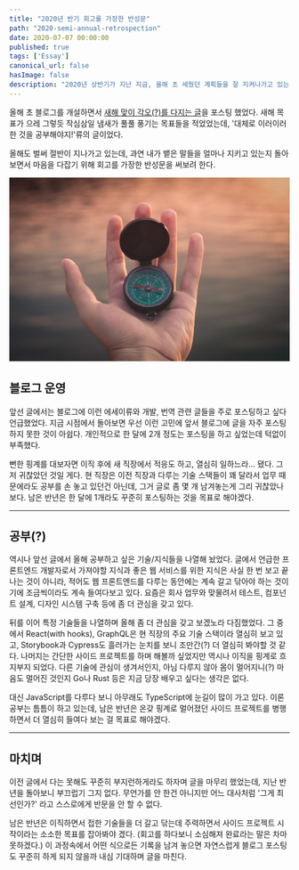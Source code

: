 ```yaml
---
title: "2020년 반기 회고를 가장한 반성문"
path: "2020-semi-annual-retrospection"
date: 2020-07-07 00:00:00
published: true
tags: ['Essay']
canonical_url: false
hasImage: false
description: "2020년 상반기가 지난 지금, 올해 초 세웠던 계획들을 잘 지켜나가고 있는지 돌아보며 마음가짐을 새롭게 하고자 한다."
---
```


올해 초 블로그를 개설하면서 [새해 맞이 각오(?)를 다지는 글](https://perade.github.io/blog/init-blog-and-goal/)을 포스팅 했었다. 새해 목표가 으레 그렇듯 작심삼일 냄새가 풀풀 풍기는 목표들을 적었었는데, '대체로 이러이러한 것을 공부해야지!'류의 글이었다.

올해도 벌써 절반이 지나가고 있는데, 과연 내가 뱉은 말들을 얼마나 지키고 있는지 돌아보면서 마음을 다잡기 위해 회고를 가장한 반성문을 써보려 한다.

![image](./images/compass.jpg)

## 블로그 운영

앞선 글에서는 블로그에 이런 에세이류와 개발, 번역 관련 글들을 주로 포스팅하고 싶다 언급했었다. 지금 시점에서 돌아보면 우선 이런 고민에 앞서 블로그에 글을 자주 포스팅하지 못한 것이 아쉽다. 개인적으로 한 달에 2개 정도는 포스팅을 하고 싶었는데 턱없이 부족했다.

뻔한 핑계를 대보자면 이직 후에 새 직장에서 적응도 하고, 열심히 일하느라... 됐다. 그저 귀찮았던 것일 게다. 현 직장은 이전 직장과 다루는 기술 스택들이 꽤 달라서 업무 때문에라도 공부를 손 놓고 있던건 아닌데, 그거 글로 좀 몇 개 남겨놓는게 그리 귀찮았나 보다. 남은 반년은 한 달에 1개라도 꾸준히 포스팅하는 것을 목표로 해야겠다.

***

## 공부(?)

역시나 앞선 글에서 올해 공부하고 싶은 기술/지식들을 나열해 놨었다. 글에서 언급한 프론트엔드 개발자로서 가져야할 지식과 좋은 웹 서비스를 위한 지식은 사실 한 번 보고 끝나는 것이 아니라, 적어도 웹 프론트엔드를 다루는 동안에는 계속 갈고 닦아야 하는 것이기에 조금씩이라도 계속 들여다보고 있다. 요즘은 회사 업무와 맞물려서 테스트, 컴포넌트 설계, 디자인 시스템 구축 등에 좀 더 관심을 갖고 있다.

뒤를 이어 특정 기술들을 나열하며 올해 좀 더 관심을 갖고 보겠노라 다짐했었다. 그 중에서 React(with hooks), GraphQL은 현 직장의 주요 기술 스택이라 열심히 보고 있고, Storybook과 Cypress도 흘러가는 눈치를 보니 조만간(?) 더 열심히 봐야할 것 같다. 나머지는 간단한 사이드 프로젝트를 하며 해볼까 싶었지만 역시나 이직을 핑계로 흐지부지 되었다. 다른 기술에 관심이 생겨서인지, 아님 다루지 않아 몸이 멀어지니(?) 마음도 멀어진 것인지 Go나 Rust 등은 지금 당장 배우고 싶다는 생각은 없다.

대신 JavaScript를 다루다 보니 아무래도 TypeScript에 눈길이 많이 가고 있다. 이론 공부는 틈틈이 하고 있는데, 남은 반년은 온갖 핑계로 멀어졌던 사이드 프로젝트를 병행하면서 더 열심히 들여다 보는 걸 목표로 해야겠다.

***

## 마치며

이전 글에서 다는 못해도 꾸준히 부지런하게라도 하자며 글을 마무리 했었는데, 지난 반년을 돌아보니 부끄럽기 그지 없다. 무언가를 안 한건 아니지만 어느 대사처럼 '그게 최선인가?' 라고 스스로에게 반문을 안 할 수 없다.

남은 반년은 이직하면서 접한 기술들을 더 갈고 닦는데 주력하면서 사이드 프로젝트 시작이라는 소소한 목표를 잡아봐야 겠다. (회고를 하다보니 소심해져 완료라는 말은 차마 못하겠다.) 이 과정속에서 어떤 식으로든 기록을 남겨 놓으면 자연스럽게 블로그 포스팅도 꾸준히 하게 되지 않을까 내심 기대하며 글을 마친다.